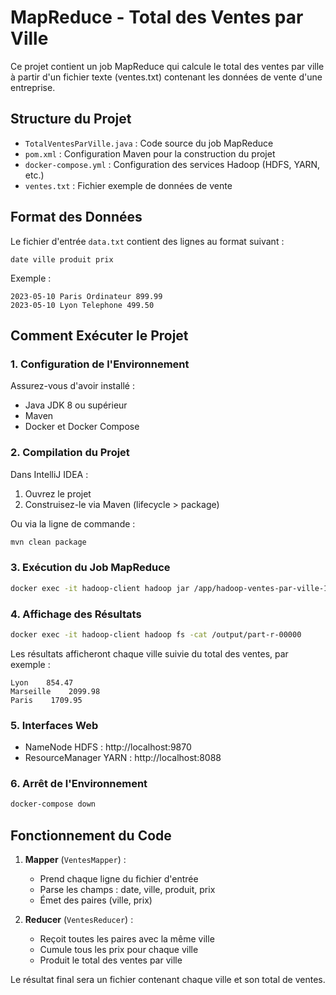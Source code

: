 # MapReduce - Total des Ventes par Ville

Ce projet contient un job MapReduce qui calcule le total des ventes par ville à partir d'un fichier texte (ventes.txt) contenant les données de vente d'une entreprise.

## Structure du Projet

- `TotalVentesParVille.java` : Code source du job MapReduce
- `pom.xml` : Configuration Maven pour la construction du projet
- `docker-compose.yml` : Configuration des services Hadoop (HDFS, YARN, etc.)
- `ventes.txt` : Fichier exemple de données de vente

## Format des Données

Le fichier d'entrée `data.txt` contient des lignes au format suivant :
```
date ville produit prix
```

Exemple :
```
2023-05-10 Paris Ordinateur 899.99
2023-05-10 Lyon Telephone 499.50
```

## Comment Exécuter le Projet

### 1. Configuration de l'Environnement

Assurez-vous d'avoir installé :
- Java JDK 8 ou supérieur
- Maven
- Docker et Docker Compose

### 2. Compilation du Projet

Dans IntelliJ IDEA :
1. Ouvrez le projet
2. Construisez-le via Maven (lifecycle > package)

Ou via la ligne de commande :
```bash
mvn clean package
```


### 3. Exécution du Job MapReduce

```bash
docker exec -it hadoop-client hadoop jar /app/hadoop-ventes-par-ville-1.0-SNAPSHOT.jar TotalVentesParVille /input/ventes.txt /output
```

### 4. Affichage des Résultats

```bash
docker exec -it hadoop-client hadoop fs -cat /output/part-r-00000
```

Les résultats afficheront chaque ville suivie du total des ventes, par exemple :
```
Lyon    854.47
Marseille    2099.98
Paris    1709.95
```

### 5. Interfaces Web

- NameNode HDFS : http://localhost:9870
- ResourceManager YARN : http://localhost:8088

### 6. Arrêt de l'Environnement

```bash
docker-compose down
```

## Fonctionnement du Code

1. **Mapper** (`VentesMapper`) :
   - Prend chaque ligne du fichier d'entrée
   - Parse les champs : date, ville, produit, prix
   - Émet des paires (ville, prix)

2. **Reducer** (`VentesReducer`) :
   - Reçoit toutes les paires avec la même ville
   - Cumule tous les prix pour chaque ville
   - Produit le total des ventes par ville

Le résultat final sera un fichier contenant chaque ville et son total de ventes.
